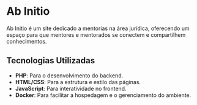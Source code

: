 # Ab Initio

Ab Initio é um site dedicado a mentorias na área jurídica, oferecendo um espaço para que mentores e mentorados se conectem e compartilhem conhecimentos.

## Tecnologias Utilizadas

- **PHP**: Para o desenvolvimento do backend.
- **HTML/CSS**: Para a estrutura e estilo das páginas.
- **JavaScript**: Para interatividade no frontend.
- **Docker**: Para facilitar a hospedagem e o gerenciamento do ambiente.
